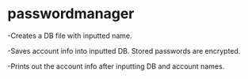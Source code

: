 # passwordmanager

-Creates a DB file with inputted name.

-Saves account info into inputted DB. Stored passwords are encrypted.

-Prints out the account info after inputting DB and account names.
